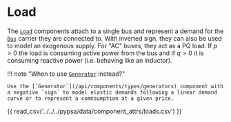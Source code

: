 # Load

The [`Load`](/api/components/types/loads) components attach to a single bus and represent a demand for the
[`Bus`](/api/components/types/buses) carrier they are connected to. With inverted sign, they can also be used
to model an exogenous supply. For "AC" buses, they act as a PQ load. If $p>0$
the load is consuming active power from the bus and if $q>0$ it is consuming
reactive power (i.e. behaving like an inductor).

!!! note "When to use [`Generator`](/api/components/types/generators) instead?"

    Use the [`Generator`](/api/components/types/generators) component with a negative `sign` to model elastic demands following a linear demand curve or to represent a comnsumption at a given price.

{{ read_csv('../../../pypsa/data/component_attrs/loads.csv') }} 
